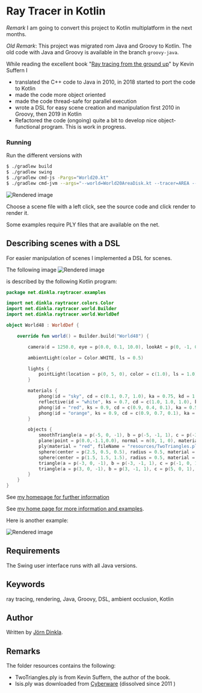 # Ray Tracer in Kotlin

*Remark* I am going to convert this project to Kotlin multiplatform in the next months. 

*Old Remark*: This project was migrated rom Java and Groovy to Kotlin. The old code with Java and 
Groovy is available in the branch `groovy-java`. 



While reading the excellent book
"[Ray tracing from the ground up](http://www.raytracegroundup.com/)"
by Kevin Suffern I

* translated the C++ code to Java in 2010, in 2018 started to port the code to Kotlin
* made the code more object oriented
* made the code thread-safe for parallel execution
* wrote a DSL for easy scene creation and manipulation first 2010 in Groovy, then 2019 in Kotlin
* Refactored the code (ongoing) quite a bit to develop nice object-functional program. This is work in progress.

### Running

Run the different versions with

```bash
$ ./gradlew build
$ ./gradlew swing
$ ./gradlew cmd-js -Pargs="World20.kt"
$ ./gradlew cmd-jvm --args="--world=World20AreaDisk.kt --tracer=AREA --renderer=FORK_JOIN --resolution=1080p"
```

![Rendered image](https://jdinkla.github.io/images/FromTheGroundUpRaytracerGUI.png)

Choose a scene file with a left click, see the source code and click render to render it.

Some examples require PLY files that are available on the net.

## Describing scenes with a DSL

For easier manipulation of scenes I implemented a DSL for scenes.

The following image
![Rendered image](https://jdinkla.github.io/images/rendered/BasicExample.png)

is described by the following Kotlin program: 

```kotlin
package net.dinkla.raytracer.examples

import net.dinkla.raytracer.colors.Color
import net.dinkla.raytracer.world.Builder
import net.dinkla.raytracer.world.WorldDef

object World48 : WorldDef {

    override fun world() = Builder.build("World48") {

        camera(d = 1250.0, eye = p(0.0, 0.1, 10.0), lookAt = p(0, -1, 0))

        ambientLight(color = Color.WHITE, ls = 0.5)

        lights {
            pointLight(location = p(0, 5, 0), color = c(1.0), ls = 1.0)
        }

        materials {
            phong(id = "sky", cd = c(0.1, 0.7, 1.0), ka = 0.75, kd = 1.0)
            reflective(id = "white", ks = 0.7, cd = c(1.0, 1.0, 1.0), ka = 0.5, kd = 0.75, exp = 2.0)
            phong(id = "red", ks = 0.9, cd = c(0.9, 0.4, 0.1), ka = 0.5, kd = 0.75, exp = 10.0)
            phong(id = "orange", ks = 0.9, cd = c(0.9, 0.7, 0.1), ka = 0.5, kd = 0.75, exp = 10.0)
        }

        objects {
            smoothTriangle(a = p(-5, 0, -1), b = p(-5, -1, 1), c = p(-3, 0, 1), material = "orange")
            plane(point = p(0.0,-1.1,0.0), normal = n(0, 1, 0), material = "white")
            ply(material = "red", fileName = "resources/TwoTriangles.ply")
            sphere(center = p(2.5, 0.5, 0.5), radius = 0.5, material = "orange")
            sphere(center = p(1.5, 1.5, 1.5), radius = 0.5, material = "sky")
            triangle(a = p(-3, 0, -1), b = p(-3, -1, 1), c = p(-1, 0, 1), material = "orange")
            triangle(a = p(3, 0, -1), b = p(3, -1, 1), c = p(5, 0, 1), material = "orange")
        }
    }
}
```

See [my homepage for further information](http://dinkla.net/de/programming/groovy-rendering.html)

See [my home page for more information and examples](https://jdinkla.github.io/software-development/2015/07/08/ray-tracing-with-groovy-and-java.html).

Here is another example:

![Rendered image](https://jdinkla.github.io/images/rendered/VariousObjectsWithReflections.png)

## Requirements

The Swing user interface runs with all Java versions.

## Keywords

ray tracing, rendering, Java, Groovy, DSL, ambient occlusion, Kotlin

## Author

Written by [Jörn Dinkla](http://www.dinkla.net).

## Remarks

The folder resources contains the following:

* TwoTriangles.ply is from Kevin Suffern, the author of the book.
* Isis.ply was downloaded from [Cyberware](http://cyberware.com/) (dissolved since 2011 )
